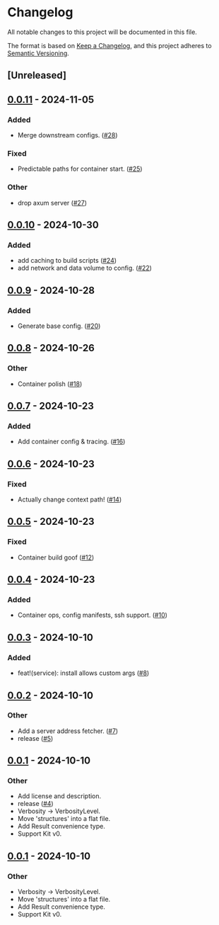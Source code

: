 # Changelog

All notable changes to this project will be documented in this file.

The format is based on [Keep a Changelog](https://keepachangelog.com/en/1.0.0/),
and this project adheres to [Semantic Versioning](https://semver.org/spec/v2.0.0.html).

## [Unreleased]

## [0.0.11](https://github.com/esmevane/support-kit/compare/support-kit-v0.0.10...support-kit-v0.0.11) - 2024-11-05

### Added

- Merge downstream configs. ([#28](https://github.com/esmevane/support-kit/pull/28))

### Fixed

- Predictable paths for container start. ([#25](https://github.com/esmevane/support-kit/pull/25))

### Other

- drop axum server ([#27](https://github.com/esmevane/support-kit/pull/27))

## [0.0.10](https://github.com/esmevane/support-kit/compare/support-kit-v0.0.9...support-kit-v0.0.10) - 2024-10-30

### Added

- add caching to build scripts ([#24](https://github.com/esmevane/support-kit/pull/24))
- add network and data volume to config. ([#22](https://github.com/esmevane/support-kit/pull/22))

## [0.0.9](https://github.com/esmevane/support-kit/compare/support-kit-v0.0.8...support-kit-v0.0.9) - 2024-10-28

### Added

- Generate base config. ([#20](https://github.com/esmevane/support-kit/pull/20))

## [0.0.8](https://github.com/esmevane/support-kit/compare/support-kit-v0.0.7...support-kit-v0.0.8) - 2024-10-26

### Other

- Container polish ([#18](https://github.com/esmevane/support-kit/pull/18))

## [0.0.7](https://github.com/esmevane/support-kit/compare/support-kit-v0.0.6...support-kit-v0.0.7) - 2024-10-23

### Added

- Add container config & tracing. ([#16](https://github.com/esmevane/support-kit/pull/16))

## [0.0.6](https://github.com/esmevane/support-kit/compare/support-kit-v0.0.5...support-kit-v0.0.6) - 2024-10-23

### Fixed

- Actually change context path! ([#14](https://github.com/esmevane/support-kit/pull/14))

## [0.0.5](https://github.com/esmevane/support-kit/compare/support-kit-v0.0.4...support-kit-v0.0.5) - 2024-10-23

### Fixed

- Container build goof ([#12](https://github.com/esmevane/support-kit/pull/12))

## [0.0.4](https://github.com/esmevane/support-kit/compare/support-kit-v0.0.3...support-kit-v0.0.4) - 2024-10-23

### Added

- Container ops, config manifests, ssh support. ([#10](https://github.com/esmevane/support-kit/pull/10))

## [0.0.3](https://github.com/esmevane/support-kit/compare/support-kit-v0.0.2...support-kit-v0.0.3) - 2024-10-10

### Added

- feat!(service): install allows custom args ([#8](https://github.com/esmevane/support-kit/pull/8))

## [0.0.2](https://github.com/esmevane/support-kit/compare/support-kit-v0.0.1...support-kit-v0.0.2) - 2024-10-10

### Other

- Add a server address fetcher. ([#7](https://github.com/esmevane/support-kit/pull/7))
- release ([#5](https://github.com/esmevane/support-kit/pull/5))

## [0.0.1](https://github.com/esmevane/support-kit/releases/tag/support-kit-v0.0.1) - 2024-10-10

### Other

- Add license and description.
- release ([#4](https://github.com/esmevane/support-kit/pull/4))
- Verbosity -> VerbosityLevel.
- Move 'structures' into a flat file.
- Add Result convenience type.
- Support Kit v0.

## [0.0.1](https://github.com/esmevane/support-kit/releases/tag/support-kit-v0.0.1) - 2024-10-10

### Other

- Verbosity -> VerbosityLevel.
- Move 'structures' into a flat file.
- Add Result convenience type.
- Support Kit v0.
